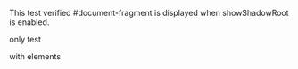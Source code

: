This test verified \#document-fragment is displayed when showShadowRoot is enabled.

only test

with elements
